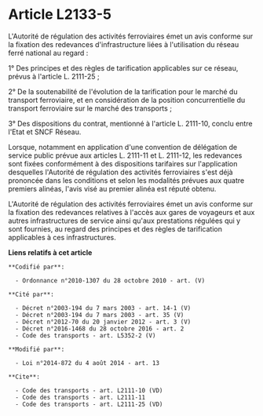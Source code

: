 # Article L2133-5

L'Autorité de régulation des activités ferroviaires émet un avis conforme sur la fixation des redevances d'infrastructure
liées à l'utilisation du réseau ferré national au regard : 

1° Des principes et des règles de tarification applicables sur ce réseau, prévus à l'article L. 2111-25 ; 

2° De la soutenabilité de l'évolution de la tarification pour le marché du transport ferroviaire, et en considération de la
position concurrentielle du transport ferroviaire sur le marché des transports ; 

3° Des dispositions du contrat, mentionné à l'article L. 2111-10, conclu entre l'Etat et SNCF Réseau. 

Lorsque, notamment en application d'une convention de délégation de service public prévue aux articles L. 2111-11 et L.
2111-12, les redevances sont fixées conformément à des dispositions tarifaires sur l'application desquelles l'Autorité de
régulation des activités ferroviaires s'est déjà prononcée dans les conditions et selon les modalités prévues aux quatre
premiers alinéas, l'avis visé au premier alinéa est réputé obtenu. 

L'Autorité de régulation des activités ferroviaires émet un avis conforme sur la fixation des redevances relatives à l'accès
aux gares de voyageurs et aux autres infrastructures de service ainsi qu'aux prestations régulées qui y sont fournies, au
regard des principes et des règles de tarification applicables à ces infrastructures.

**Liens relatifs à cet article**

	**Codifié par**:

	  - Ordonnance n°2010-1307 du 28 octobre 2010 - art. (V)

	**Cité par**:

	  - Décret n°2003-194 du 7 mars 2003 - art. 14-1 (V)
	  - Décret n°2003-194 du 7 mars 2003 - art. 35 (V)
	  - Décret n°2012-70 du 20 janvier 2012 - art. 3 (V)
	  - Décret n°2016-1468 du 28 octobre 2016 - art. 2
	  - Code des transports - art. L5352-2 (V)

	**Modifié par**:

	  - Loi n°2014-872 du 4 août 2014 - art. 13

	**Cite**:

	  - Code des transports - art. L2111-10 (VD)
	  - Code des transports - art. L2111-11
	  - Code des transports - art. L2111-25 (VD)
